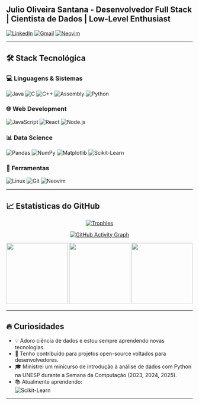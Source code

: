 ## Julio Oliveira Santana - Desenvolvedor Full Stack | Cientista de Dados | Low-Level Enthusiast

[![LinkedIn](https://img.shields.io/badge/LinkedIn-0077B5?style=for-the-badge&logo=linkedin)](https://www.linkedin.com/in/julio-oliveira-santana-855817207/)
[![Gmail](https://img.shields.io/badge/Gmail-D14836?style=for-the-badge&logo=gmail)](mailto:juliooliveirasantana.b3@gmail.com)
[![Neovim](https://img.shields.io/badge/Neovim-57A143?style=for-the-badge&logo=neovim)](https://github.com/JulioOli/nvim-config)

---

## 🛠️ Stack Tecnológica

### 💻 Linguagens & Sistemas
![Java](https://img.shields.io/badge/Java-ED8B00?style=flat&logo=openjdk&logoColor=white)
![C](https://img.shields.io/badge/C-00599C?style=flat&logo=c&logoColor=white)
![C++](https://img.shields.io/badge/C++-00599C?style=flat&logo=c%2B%2B&logoColor=white)
![Assembly](https://img.shields.io/badge/Assembly-8E0E00?style=flat&logo=assemblyscript&logoColor=white)
![Python](https://img.shields.io/badge/Python-3776AB?style=flat&logo=python&logoColor=white)

### 🌐 Web Development
![JavaScript](https://img.shields.io/badge/JavaScript-F7DF1E?style=flat&logo=javascript&logoColor=black)
![React](https://img.shields.io/badge/React-61DAFB?style=flat&logo=react&logoColor=black)
![Node.js](https://img.shields.io/badge/Node.js-339933?style=flat&logo=node.js&logoColor=white)

### 📊 Data Science
![Pandas](https://img.shields.io/badge/Pandas-150458?style=flat&logo=pandas&logoColor=white)
![NumPy](https://img.shields.io/badge/NumPy-013243?style=flat&logo=numpy&logoColor=white)
![Matplotlib](https://img.shields.io/badge/Matplotlib-11557C?style=flat&logo=python&logoColor=white)
![Scikit-Learn](https://img.shields.io/badge/ScikitLearn-F7931E?style=flat&logo=scikit-learn&logoColor=white)

### 🔧 Ferramentas
![Linux](https://img.shields.io/badge/Linux-FCC624?style=flat&logo=linux&logoColor=black)
![Git](https://img.shields.io/badge/Git-F05032?style=flat&logo=git&logoColor=white)
![Neovim](https://img.shields.io/badge/Neovim-57A143?style=flat&logo=neovim&logoColor=white)

---

## 📈 Estatísticas do GitHub

<div align="center">

<!-- Troféus -->
[![Trophies](https://github-profile-trophy.vercel.app/?username=JulioOli&theme=discord&no-frame=true&margin-w=10)](https://github.com/ryo-ma/github-profile-trophy)

<!-- Gráfico de atividade -->
[![GitHub Activity Graph](https://github-readme-activity-graph.cyclic.app/graph?username=JulioOli&theme=react-dark&hide_border=true)](https://github.com/Ashutosh00710/github-readme-activity-graph)

<!-- Estatísticas Gerais -->
<img src="https://github-readme-stats.vercel.app/api?username=JulioOli&show_icons=true&theme=dracula&hide_border=true" height="165" /> 
<img src="https://github-readme-stats.vercel.app/api/top-langs/?username=JulioOli&layout=compact&theme=dracula&hide_border=true" height="165" />

<!-- Contribuições contínuas -->
<img src="https://streak-stats.demolab.com?user=JulioOli&theme=dracula&hide_border=true" height="165"/>

</div>

---

## 🔥 Curiosidades

- 💡 Adoro ciência de dados e estou sempre aprendendo novas tecnologias.
- 🐧 Tenho contribuído para projetos open-source voltados para desenvolvedores.
- 🎓 Ministrei um minicurso de introdução à análise de dados com Python na UNESP durante a Semana da Computação (2023, 2024, 2025).
- 📚 Atualmente aprendendo:  
  ![Scikit-Learn](https://img.shields.io/badge/ScikitLearn-F7931E?style=flat&logo=scikit-learn&logoColor=white)

---
